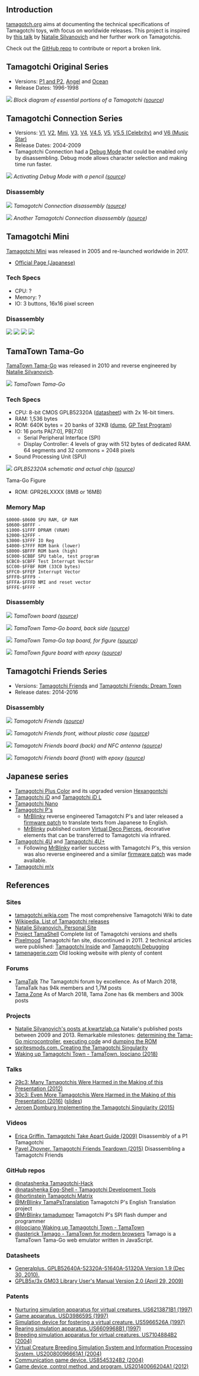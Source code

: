 ## Introduction

[tamagotch.org](http://tamagotch.org) aims at documenting the technical specifications of Tamagotchi toys, with focus on worldwide releases. This project is inspired by [this talk](https://www.youtube.com/watch?v=c4PkcZScBV8) by [Natalie Silvanovich](http://natashenka.ca) and her further work on Tamagotchis.

Check out the [GitHub repo](https://github.com/loociano/tamagotch) to contribute or report a broken link.

## Tamagotchi Original Series

* Versions: [P1 and P2](http://tamagotchi.wikia.com/wiki/Tamagotchi_(1996_Pet)), [Angel](http://tamagotchi.wikia.com/wiki/Tamagotchi_Angel) and [Ocean](http://tamagotchi.wikia.com/wiki/Tamagotchi_Ocean) 
* Release Dates: 1996-1998

![](assets/img/US6213871B1-fig1.png)
*Block diagram of essential portions of a Tamagotchi ([source](https://patents.google.com/patent/US6213871B1))*

## Tamagotchi Connection Series

* Versions: [V1](http://tamagotchi.wikia.com/wiki/Tamagotchi_Connection_Version_1), [V2](http://tamagotchi.wikia.com/wiki/Tamagotchi_Connection_Version_2), [Mini](http://tamagotchi.wikia.com/wiki/Tamagotchi_Mini), [V3](http://tamagotchi.wikia.com/wiki/Tamagotchi_Connection_Version_3), [V4](http://tamagotchi.wikia.com/wiki/Tamagotchi_Connection_Version_4), [V4.5](http://tamagotchi.wikia.com/wiki/Tamagotchi_Connection_Version_4.5), [V5](http://tamagotchi.wikia.com/wiki/Tamagotchi_Connection_Version_5), [V5.5 (Celebrity)](http://tamagotchi.wikia.com/wiki/Tamagotchi_Connection_Version_5_Celebrity) and [V6 (Music Star)](http://tamagotchi.wikia.com/wiki/Tamagotchi_Music_Star)
* Release Dates: 2004-2009
* Tamagotchi Connection had a [Debug Mode](http://www.tamatalk.com/pixelmood/tamagotchi_connection_debugging.htm) that could be enabled only by disassembling. Debug mode allows character selection and making time run faster.

![](assets/img/connection_debug.jpg)
*Activating Debug Mode with a pencil ([source](http://www.tamatalk.com/pixelmood/tamagotchi_connection_debugging.htm))*

### Disassembly 

![](assets/img/1_fN1ejV-wDzZNh1dUgH07JA.jpeg)
*Tamagotchi Connection disassembly ([source](https://artplusmarketing.com/another-icons-teardown-tamagotchi-original-322dc8ed188d))*

![](assets/img/tamagotchi_connection_open.jpg)
*Another Tamagotchi Connection disassembly ([source](http://www.tamatalk.com/pixelmood/tamagotchi_connection_debugging.htm))*

## Tamagotchi Mini

[Tamagotchi Mini](http://tamagotchi.wikia.com/wiki/Tamagotchi_Mini) was released in 2005 and re-launched worldwide in 2017.

* [Official Page (Japanese)](http://tamagotch.channel.or.jp/tamagotchi/mini)

### Tech Specs

* CPU: ?
* Memory: ?
* IO: 3 buttons, 16x16 pixel screen

### Disassembly

<p class="half-sized">
  <img src="assets/img/IMG_20180224_134246.jpg"/>
  <img src="assets/img/IMG_20180224_182359.jpg"/>
  <img src="assets/img/IMG_20180224_181646.jpg"/>
  <img src="assets/img/IMG_20180224_182121.jpg"/>
</p>

## TamaTown Tama-Go

[TamaTown Tama-Go](http://tamagotchi.wikia.com/wiki/TamaTown_Tama-Go) was released in 2010 and reverse engineered by [Natalie Silvanovich](http://natashenka.ca).

![](assets/img/tamatown-tamago.png)
*TamaTown Tama-Go*

### Tech Specs

* CPU: 8-bit CMOS GPLB52320A ([datasheet](http://www.generalplus.com/doc/ds/GPLB52640A-52320A-51640A-51320AV19_ds.pdf)) with 2x 16-bit timers.
* RAM: 1,536 bytes
* ROM: 640K bytes = 20 banks of 32KB ([dump](https://github.com/natashenka/Tamagotchi-Hack/tree/master/codedump/rompages), [GP Test Program](https://github.com/natashenka/Tamagotchi-Hack/blob/master/codedump/GPTestProgram))
* IO: 16 ports PA[7:0], PB[7:0]
  * Serial Peripheral Interface (SPI)
  * Display Controller: 4 levels of gray with 512 bytes of dedicated RAM. 64 segments and 32 commons = 2048 pixels
* Sound Processing Unit (SPU)

![](assets/img/gplb52320.jpg)
*GPLB52320A schematic and actual chip ([source](https://www.kwartzlab.ca/2011/06/tama-go-microcontroller))*

Tama-Go Figure

* ROM: GPR26LXXXX (8MB or 16MB)

### Memory Map

```
$0000-$0600 SPU RAM, GP RAM
$0600-$0FFF -
$1000-$1FFF DPRAM (VRAM)
$2000-$2FFF -
$3000-$3FFF IO Reg
$4000-$7FFF ROM bank (lower)
$8000-$BFFF ROM bank (high)
$C000-$CBBF SPU table, test program
$CBC0-$CBFF Test Interrupt Vector
$CC00-$FFBF ROM (33C0 bytes)
$FFC0-$FFEF Interrupt Vector
$FFF0-$FFF9 -
$FFFA-$FFFD NMI and reset vector
$FFFE-$FFFF -
```

### Disassembly

![](assets/img/tamago_board.jpg)
*TamaTown board ([source](https://www.kwartzlab.ca/2010/11/tama-town-tamago-teardown))*

![](assets/img/tamago_epoxy.jpg)
*TamaTown Tama-Go board, back side ([source](https://www.kwartzlab.ca/2010/11/tama-town-tamago-teardown))*

![](assets/img/tamago_figure_pcb.jpg)
*TamaTown Tama-Go top board, for figure ([source](https://www.kwartzlab.ca/2010/11/tama-town-tamago-teardown))*

![](assets/img/tamago_mask_rom.jpg)
*TamaTown figure board with epoxy ([source](https://www.kwartzlab.ca/2010/11/tama-town-tamago-teardown))*

## Tamagotchi Friends Series

* Versions: [Tamagotchi Friends](http://tamagotchi.wikia.com/wiki/Tamagotchi_Friends) and [Tamagotchi Friends: Dream Town](http://tamagotchi.wikia.com/wiki/Tamagotchi_Friends:_Dream_Town_Digital_Friend)
* Release dates: 2014-2016

### Disassembly

![](assets/img/IMG_20131218_220653_edit-1024x636.jpg)
*Tamagotchi Friends ([source](http://natashenka.ca/tamagotchi-friends-teardown/))*

![](assets/img/IMG_20131218_212106_edit.jpg)
*Tamagotchi Friends front, without plastic case ([source](http://natashenka.ca/tamagotchi-friends-teardown/))*

![](assets/img/IMG_20131218_213938_edit-1024x659.jpg)
*Tamagotchi Friends board (back) and NFC antenna ([source](http://natashenka.ca/tamagotchi-friends-teardown/))*

![](assets/img/IMG_20131218_214604_edit-1021x1024.jpg)
*Tamagotchi Friends board (front) with epoxy ([source](http://natashenka.ca/tamagotchi-friends-teardown/))*

## Japanese series

* [Tamagotchi Plus Color](http://tamagotchi.wikia.com/wiki/Tamagotchi_Plus_Color) and its upgraded version [Hexangontchi](http://tamagotchi.wikia.com/wiki/Hexagontchi)
* [Tamagotchi iD](http://tamagotchi.wikia.com/wiki/Tamagotchi_iD) and [Tamagotchi iD L](http://tamagotchi.wikia.com/wiki/Tamagotchi_iD_L)
* [Tamagotchi Nano](http://tamagotchi.wikia.com/wiki/Tamagotchi_Nano)
* [Tamagotchi P's](http://tamagotchi.wikia.com/wiki/Tamagotchi_P%27s)
  + [MrBlinky](https://twitter.com/mstrblinky) reverse engineered Tamagotchi P's and later released a [firmware patch](http://mrblinky.net/tama/ps/english/) to translate texts from Japanese to English.
  + [MrBlinky](https://twitter.com/mstrblinky) published custom [Virtual Deco Pierces](http://mrblinky.net/tama/vdp/), decorative elements that can be transferred to Tamagotchi via infrared.
* [Tamagotchi 4U](http://tamagotchi.wikia.com/wiki/Tamagotchi_4U) and [Tamagotchi 4U+](http://tamagotchi.wikia.com/wiki/Tamagotchi_4U%2B)
  + Following [MrBlinky](https://twitter.com/mstrblinky) earlier success with Tamagotchi P's, this version was also reverse engineered and a similar [firmware patch](http://mrblinky.net/tama/4u/english/) was made available.
* [Tamagotchi m!x](http://tamagotchi.wikia.com/wiki/Tamagotchi_m!x)

## References

### Sites

* [tamagotchi.wikia.com](http://tamagotchi.wikia.com) The most comprehensive Tamagotchi Wiki to date
* [Wikipedia. List of Tamagotchi releases](https://en.wikipedia.org/wiki/List_of_Tamagotchi_releases)
* [Natalie Silvanovich. Personal Site](http://natashenka.ca)
* [Project TamaShell](http://www.tamashell.com) Complete list of Tamagotchi versions and shells
* [Pixelmood](http://www.tamatalk.com/pixelmood) Tamagotchi fan site, discontinued in 2011. 2 technical articles were published: [Tamagotchi Inside](http://www.tamatalk.com/pixelmood/tamagotchi_inside.htm) and [Tamagotchi Debugging](http://www.tamatalk.com/pixelmood/tamagotchi_connection_debugging.htm)
* [tamenagerie.com](http://www.tamenagerie.com/) Old looking website with plenty of content

### Forums

* [TamaTalk](http://www.tamatalk.com/IB/) _The_ Tamagotchi forum by excellence. As of March 2018, TamaTalk has 94k members and 1,7M posts
* [Tama Zone](http://tama-zone.com/) As of March 2018, Tama Zone has 6k members and 300k posts 

### Projects

* [Natalie Silvanovich's posts at kwartzlab.ca](https://www.kwartzlab.ca/author/natalies) Natalie's published posts between 2009 and 2013. Remarkable milestones: [determining the Tama-Go microcontroller](https://www.kwartzlab.ca/2011/06/tama-go-microcontroller), [executing code](https://www.kwartzlab.ca/2013/05/code-execution-tamagotchi) and [dumping the ROM](https://www.kwartzlab.ca/2013/05/first-glimpse-soul-tamagotchi)
* [spritesmods.com. Creating the Tamagotchi Singularity](http://spritesmods.com/?art=tamasingularity)
* [Waking up Tamagotchi Town - TamaTown. loociano (2018)](http://tamagotch.org/tamatown)


### Talks

* [29c3: Many Tamagotchis Were Harmed in the Making of this Presentation (2012)](https://www.youtube.com/watch?v=c4PkcZScBV8)
* [30c3: Even More Tamagotchis Were Harmed in the Making of this Presentation (2016)](https://www.youtube.com/watch?v=mCt5U5ssbGU) ([slides](https://events.ccc.de/congress/2013/Fahrplan/system/attachments/2195/original/30c3_(1).pdf))
* [Jeroen Domburg Implementing the Tamagotchi Singularity (2015)](https://www.youtube.com/watch?v=3_-e_cJ1-Gs)

### Videos 

* [Erica Griffin. Tamagotchi Take Apart Guide (2009)](https://www.youtube.com/watch?v=ShO4Uam0XKM) Disassembly of a P1 Tamagotchi
* [Pavel Zhovner. Tamagotchi Friends Teardown (2015)](https://www.youtube.com/watch?v=Rm9d0W7wLKk) Disassembling a Tamagotchi Friends

### GitHub repos

* [@natashenka Tamagotchi-Hack](https://github.com/natashenka/Tamagotchi-Hack)
* [@natashenka Egg-Shell - Tamagotchi Development Tools](https://github.com/natashenka/Egg-Shell)
* [@hortinstein Tamagotchi Matrix](https://github.com/hortinstein/tamatrix)
* [@MrBlinky TamaPsTranslation](https://github.com/MrBlinky/TamaPsTranslation) Tamagotchi P's English Translation project
* [@MrBlinky tamadumper](https://github.com/MrBlinky/tamadumper) Tamagotchi P's SPI flash dumper and programmer
* [@loociano Waking up Tamagotchi Town - TamaTown](http://github.com/loociano/tamatown)
* [@asterick Tamago - TamaTown for modern browsers](https://github.com/asterick/tamago) Tamago is a TamaTown Tama-Go web emulator written in JavaScript.

### Datasheets

* [Generalplus. GPLB52640A-52320A-51640A-51320A Version 1.9 (Dec 30, 2010).](http://www.generalplus.com/doc/ds/GPLB52640A-52320A-51640A-51320AV19_ds.pdf)
* [GPLB5x/3x GM03 Library User's Manual Version 2.0 (April 29, 2009)](http://www.lcis.com.tw/paper_store/paper_store/gplb5x_lb3x-GM03%20Libraryv20_user-201471313910398.pdf)

### Patents

* [Nurturing simulation apparatus for virtual creatures. US6213871B1 (1997)](https://patents.google.com/patent/US6213871B1)
* [Game apparatus. USD398659S (1997)](https://patents.google.com/patent/USD398659S)
* [Simulation device for fostering a virtual creature. US5966526A (1997)](https://patents.google.com/patent/US5966526A)
* [Rearing simulation apparatus. US6609968B1 (1997)](https://patents.google.com/patent/US6609968B1)
* [Breeding simulation apparatus for virtual creatures. US7104884B2 (2004)](https://patents.google.com/patent/US7104884B2)
* [Virtual Creature Breeding Simulation System and Information Processing System. US20080096661A1 (2004)](https://patents.google.com/patent/US20080096661A1) 
* [Communication game device. US8545324B2 (2004)](https://patents.google.com/patent/US8545324B2)
* [Game device, control method, and program. US20140066204A1 (2012)](https://patents.google.com/patent/US20140066204)

